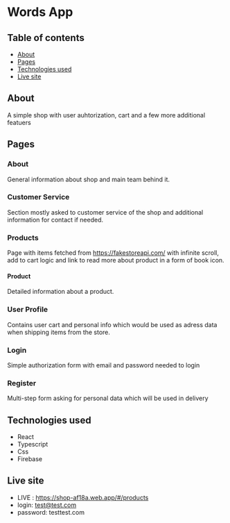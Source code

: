 # Words App
## Table of contents
* [About](#about)
* [Pages](#pages)
* [Technologies used](#technologies-used)
* [Live site](#live-site)
## About
  A simple shop with user auhtorization, cart and a few more additional featuers
## Pages
  ### About
   General information about shop and main team behind it.
  ### Customer Service
   Section mostly asked to customer service of the shop and additional information for contact if needed.
  ### Products
   Page with items fetched from https://fakestoreapi.com/ with infinite scroll, add to cart logic and link to read more about product in a form of book icon.
   #### Product
   Detailed information about a product.
  ### User Profile
   Contains user cart and personal info which would be used as adress data when shipping items from the store.
  ### Login
   Simple authorization form with email and password needed to login
  ### Register
   Multi-step form asking for personal data which will be used in delivery
## Technologies used
* React
* Typescript
* Css
* Firebase
## Live site
* LIVE : https://shop-af18a.web.app/#/products
* login: test@test.com
* password: testtest.com
